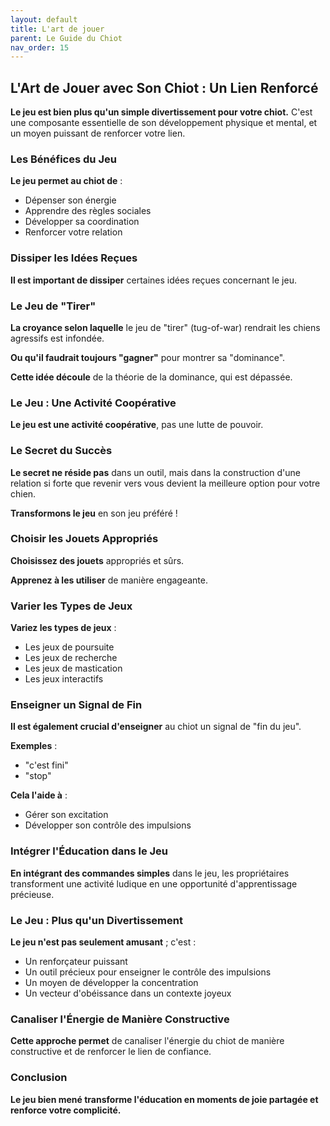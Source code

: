 ```yaml
---
layout: default
title: L'art de jouer
parent: Le Guide du Chiot
nav_order: 15
---
```


## **L'Art de Jouer avec Son Chiot : Un Lien Renforcé**

**Le jeu est bien plus qu'un simple divertissement pour votre chiot.** C'est une composante essentielle de son développement physique et mental, et un moyen puissant de renforcer votre lien.

### **Les Bénéfices du Jeu**

**Le jeu permet au chiot de** :
- Dépenser son énergie
- Apprendre des règles sociales
- Développer sa coordination
- Renforcer votre relation

### **Dissiper les Idées Reçues**

**Il est important de dissiper** certaines idées reçues concernant le jeu.

### **Le Jeu de "Tirer"**

**La croyance selon laquelle** le jeu de "tirer" (tug-of-war) rendrait les chiens agressifs est infondée.

**Ou qu'il faudrait toujours "gagner"** pour montrer sa "dominance".

**Cette idée découle** de la théorie de la dominance, qui est dépassée.

### **Le Jeu : Une Activité Coopérative**

**Le jeu est une activité coopérative**, pas une lutte de pouvoir.

### **Le Secret du Succès**

**Le secret ne réside pas** dans un outil, mais dans la construction d'une relation si forte que revenir vers vous devient la meilleure option pour votre chien.

**Transformons le jeu** en son jeu préféré !

### **Choisir les Jouets Appropriés**

**Choisissez des jouets** appropriés et sûrs.

**Apprenez à les utiliser** de manière engageante.

### **Varier les Types de Jeux**

**Variez les types de jeux** :
- Les jeux de poursuite
- Les jeux de recherche
- Les jeux de mastication
- Les jeux interactifs

### **Enseigner un Signal de Fin**

**Il est également crucial d'enseigner** au chiot un signal de "fin du jeu".

**Exemples** :
- "c'est fini"
- "stop"

**Cela l'aide à** :
- Gérer son excitation
- Développer son contrôle des impulsions

### **Intégrer l'Éducation dans le Jeu**

**En intégrant des commandes simples** dans le jeu, les propriétaires transforment une activité ludique en une opportunité d'apprentissage précieuse.

### **Le Jeu : Plus qu'un Divertissement**

**Le jeu n'est pas seulement amusant** ; c'est :
- Un renforçateur puissant
- Un outil précieux pour enseigner le contrôle des impulsions
- Un moyen de développer la concentration
- Un vecteur d'obéissance dans un contexte joyeux

### **Canaliser l'Énergie de Manière Constructive**

**Cette approche permet** de canaliser l'énergie du chiot de manière constructive et de renforcer le lien de confiance.

### **Conclusion**

**Le jeu bien mené transforme l'éducation en moments de joie partagée et renforce votre complicité.** 